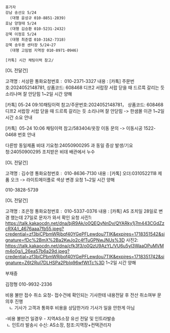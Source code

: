 ```
휴가자
강남 송선오 5/24
  (대행 윤성규 010-8851-2839)
호남 양형태 5/24
  (대행 김승환 010-5231-2432)
강북 이정호 5/24
  (대행 최준엽 010-3162-7318)
강북 송두용 센터장 5/24~27
  (대행 고밈범 지역장 010-8971-0946)
```

```
[카톡] 시간 채팅이력 참고/
```


[OL 전달건]

고객명 : 서상환
통화요청번호 :  010-2371-3327
내용 : [카톡] 주문번호:2024052148781, 상품코드: 608468  디프2 서랍장 서랍 닫을 때 드르륵 갈리는 듯 소리나며 잘 안닫힘
1~2일 시간 양해


[카톡]  05-24 09:10채팅이력 참고/주문번호:2024052148781， 상품코드: 608468  디프2 서랍장 서랍 닫을 때 드르륵 갈리는 듯 소리나며 잘 안닫힘 -> 한샘몰 이관 1~2일 시간 소요 안내


[카톡]  05-24 10:06 채팅이력 참고/583404/옷장 이동 문의 -> 이동시공 1522-0468 번호 안내


다른방 동일제품 비대 기요청:24050900295 과 동일 증상 발생/기요청:24050900295 조치받은 비데 배관에서 누수


[OL 전달건]

고객명 : 김수영
통화요청번호 :  010-8636-7130
내용 : [카톡] 오더:0310522118 제품  오크 -> 라이트메이플로 색상 변경 요청
1~2일 시간 양해


010-3828-5739


[OL 전달건]

고객명 : 조은정
통화요청번호 :  010-5337-0376
내용 : [카톡] AS 조치일 28일로 변경 했는데 27일로 문자가 와서 확인 요청
사진1: https://talk.kakaocdn.net/dna/bjR9Ak/o0QEQyNnDv/QYARky1j7m443CGdZzcRX4/i_4676aaa7fb55.jpeg?credential=zf3biCPbmWRjbqf40YGePFLewdou7TIK&expires=1718351542&signature=fDc%2BmX%2Ba2KwJo2c4fTuGPNwJNUs%3D
사진2: https://talk.kakaocdn.net/dna/cfk3f3/o0QzU9AzYL/VU6u5yI3WaaOPuMVMm4o0g/i_26ea57b6a29d.jpeg?credential=zf3biCPbmWRjbqf40YGePFLewdou7TIK&expires=1718351742&signature=Z6t2RuI7DLHSPa2PbIq96wfWtTc%3D
1~2일 시간 양해

부재중 

김정형
010-9932-2336

비용 불만 접수 취소 요청- 접수건에 확인되는 기사한테 내용전달 후 전산 취소여부 문의후 진행  
   ㄴ 기사가 고객과 통화후 비용을 상담한거라 기사가 일을 안한게 아님  
  
-비용 불만건 일경우 - 지역AS소장 유선 전달 및 인트라발송  
 ㄴ 인트라 발송시 수신: AS소장, 참조:지역장+컨택관리자